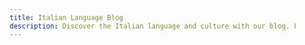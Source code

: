 ```yaml
---
title: Italian Language Blog
description: Discover the Italian language and culture with our blog. From beginner's guides to advanced topics, we offer insights into the language, literature, and history of Italy. Start exploring today and immerse yourself in the world of Italian!
---
```


